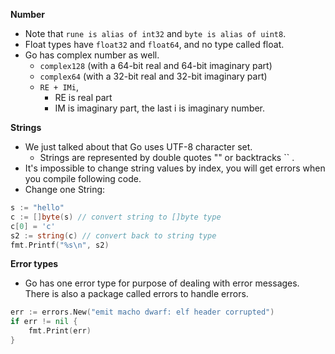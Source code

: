 **Number**

- Note that `rune is alias of int32` and `byte is alias of uint8`.
- Float types have `float32` and `float64`, and no type called float.
- Go has complex number as well. 
    - `complex128` (with a 64-bit real and 64-bit imaginary part) 
    - `complex64` (with a 32-bit real and 32-bit imaginary part)   
    - `RE + IMi`, 
        - RE is real part
        - IM is imaginary part, the last i is imaginary number.

**Strings** 

- We just talked about that Go uses UTF-8 character set.
    - Strings are represented by double quotes "" or backtracks `` .
- It's impossible to change string values by index, you will get errors when you compile following code.
- Change one String:

```go
s := "hello"
c := []byte(s) // convert string to []byte type
c[0] = 'c'
s2 := string(c) // convert back to string type
fmt.Printf("%s\n", s2)
```

**Error types**

- Go has one error type for purpose of dealing with error messages. There is also a package called errors to handle errors. 

```go
err := errors.New("emit macho dwarf: elf header corrupted")
if err != nil {
    fmt.Print(err)
}
```

